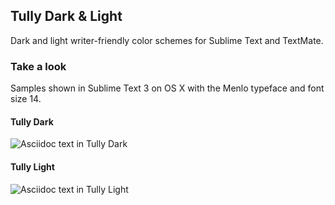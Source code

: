 ## Tully Dark & Light

Dark and light writer-friendly color schemes for Sublime Text and TextMate.


### Take a look

Samples shown in Sublime Text 3 on OS X with the Menlo typeface and font size 14.



#### Tully Dark
![Asciidoc text in Tully Dark](https://raw.github.com/swartzrock/tully-sublime-schemes/master/images/tully_dark.png)


#### Tully Light
![Asciidoc text in Tully Light](https://raw.github.com/swartzrock/tully-sublime-schemes/master/images/tully_light.png)

